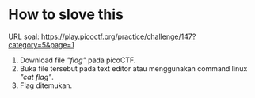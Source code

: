 # How to slove this

URL soal: https://play.picoctf.org/practice/challenge/147?category=5&page=1

1. Download file <i>"flag"</i> pada picoCTF.
2. Buka file tersebut pada text editor atau menggunakan command linux <i>"cat flag"</i>.
3. Flag ditemukan.